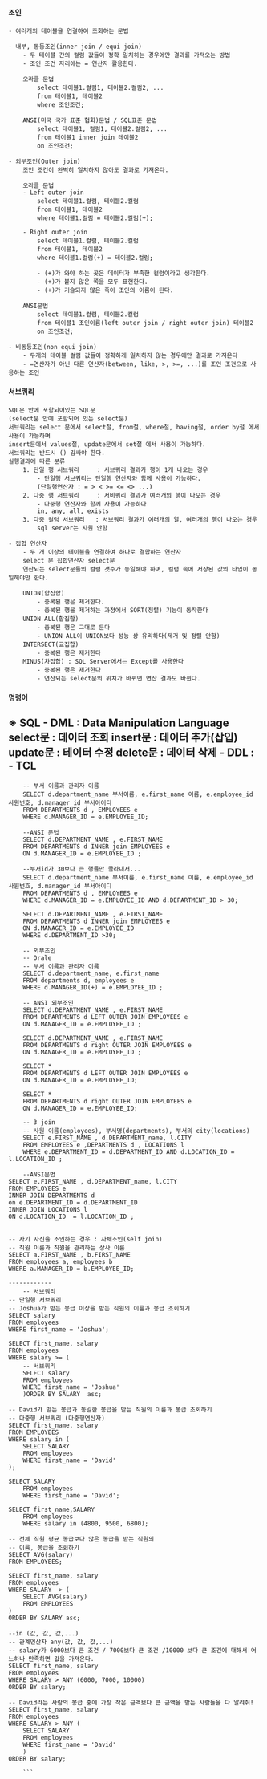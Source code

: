 #### 조인
    - 여러개의 테이블을 연결하여 조회하는 문법

    - 내부, 동등조인(inner join / equi join)
        - 두 테이블 간의 컬럼 값들이 정확 일치하는 경우에만 결과를 가져오는 방법
        - 조인 조건 자리에는 = 연산자 활용한다.

        오라클 문법
            select 테이블1.컬럼1, 테이블2.컬럼2, ...
            from 테이블1, 테이블2
            where 조인조건;

        ANSI(미국 국가 표준 협회)문법 / SQL표준 문법
            select 테이블1, 컬럼1, 테이블2.컬럼2, ...
            from 테이블1 inner join 테이블2
            on 조인조건;

    - 외부조인(Outer join)
        조인 조건이 완벽히 일치하지 않아도 결과로 가져온다.
        
        오라클 문법
        - Left outer join
            select 테이블1.컬럼, 테이블2.컬럼
            from 테이블1, 테이블2
            where 테이블1.컬럼 = 테이블2.컬럼(+);

        - Right outer join
            select 테이블1.컬럼, 테이블2.컬럼
            from 테이블1, 테이블2
            where 테이블1.컬럼(+) = 테이블2.컬럼;

            - (+)가 와야 하는 곳은 데이터가 부족한 컬럼이라고 생각한다.
            - (+)가 붙지 않은 쪽을 모두 표현한다.
            - (+)가 기술되지 않은 족이 조인의 이름이 된다.

        ANSI문법
            select 테이블1.컬럼, 테이블2.컬럼
            from 테이블1 조인이름(left outer join / right outer join) 테이블2
            on 조인조건;

    - 비동등조인(non equi join)
        - 두개의 테이블 컬럼 값들이 정확하게 일치하지 않는 경우에만 결과로 가져온다
        - =연산자가 아닌 다른 연산자(between, like, >, >=, ...)를 조인 조건으로 사용하는 조인

#### 서브쿼리
    SQL문 안에 포함되어있는 SQL문
    (select문 안에 포함되어 있는 select문)
    서브쿼리는 select 문에서 select절, from절, where절, having절, order by절 에서 사용이 가능하며
    insert문에서 values절, update문에서 set절 에서 사용이 가능하다.
    서브쿼리는 반드시 () 감싸야 한다.
    실행결과에 따른 분류
        1. 단일 행 서브쿼리     : 서브쿼리 결과가 행이 1개 나오는 경우
            - 단일행 서브쿼리는 단일행 연산자와 함께 사용이 가능하다.
            (단일행연산자 : = > < >= <= <> ...)
        2. 다중 행 서브쿼리     : 서비쿼리 결과가 여러개의 행이 나오는 경우
            - 다중행 연산자와 함께 사용이 가능하다
            in, any, all, exists
        3. 다중 컬럼 서브쿼리   : 서브쿼리 결과가 여러개의 열, 여러개의 행이 나오는 경우
            sql server는 지원 안함
    
    - 집합 연산자
        - 두 개 이상의 테이블을 연결하여 하나로 결합하는 연산자
        select 문 집합연산자 select문
        연산되는 select문들의 컬럼 갯수가 동일해야 하며, 컬럼 속에 저장된 값의 타입이 동일해야만 한다.

        UNION(합집합)
            - 중복된 행은 제거한다.
            - 중복된 행을 제거하는 과정에서 SORT(정렬) 기능이 동작한다
        UNION ALL(합집합)
            - 중복된 행은 그대로 둔다
            - UNION ALL이 UNION보다 성능 상 유리하다(제거 및 정렬 안함)
        INTERSECT(교집합)
            - 중복된 행은 제거한다
        MINUS(차집합) : SQL Server에서는 Except를 사용한다
            - 중복된 행은 제거한다
            - 연산되는 select문의 위치가 바뀌면 연산 결과도 바뀐다.
#### 명령어
※ SQL
    - DML : Data Manipulation Language
        select문 : 데이터 조회
        insert문 : 데이터 추가(삽입)
        update문 : 테이터 수정
        delete문 : 데이터 삭제
    - DDL : 
    - TCL
------
```orcal
    -- 부서 이름과 관리자 이름
    SELECT d.department_name 부서이름, e.first_name 이름, e.employee_id 사원번호, d.manager_id 부서아이디
    FROM DEPARTMENTS d , EMPLOYEES e 
    WHERE d.MANAGER_ID = e.EMPLOYEE_ID;

    --ANSI 문법
    SELECT d.DEPARTMENT_NAME , e.FIRST_NAME 
    FROM DEPARTMENTS d INNER join EMPLOYEES e
    ON d.MANAGER_ID = e.EMPLOYEE_ID ;

    --부서id가 30보다 큰 행들만 콜라내서...
    SELECT d.department_name 부서이름, e.first_name 이름, e.employee_id 사원번호, d.manager_id 부서아이디
    FROM DEPARTMENTS d , EMPLOYEES e 
    WHERE d.MANAGER_ID = e.EMPLOYEE_ID AND d.DEPARTMENT_ID > 30;

    SELECT d.DEPARTMENT_NAME , e.FIRST_NAME 
    FROM DEPARTMENTS d INNER join EMPLOYEES e
    ON d.MANAGER_ID = e.EMPLOYEE_ID 
    WHERE d.DEPARTMENT_ID >30;

    -- 외부조인
    -- Orale
    -- 부서 이름과 관리자 이름
    SELECT d.department_name, e.first_name
    FROM departments d, employees e
    WHERE d.MANAGER_ID(+) = e.EMPLOYEE_ID ;

    -- ANSI 외부조인
    SELECT d.DEPARTMENT_NAME , e.FIRST_NAME 
    FROM DEPARTMENTS d LEFT OUTER JOIN EMPLOYEES e 
    ON d.MANAGER_ID = e.EMPLOYEE_ID ;

    SELECT d.DEPARTMENT_NAME , e.FIRST_NAME 
    FROM DEPARTMENTS d right OUTER JOIN EMPLOYEES e 
    ON d.MANAGER_ID = e.EMPLOYEE_ID ;

    SELECT * 
    FROM DEPARTMENTS d LEFT OUTER JOIN EMPLOYEES e 
    ON d.MANAGER_ID = e.EMPLOYEE_ID;

    SELECT * 
    FROM DEPARTMENTS d right OUTER JOIN EMPLOYEES e 
    ON d.MANAGER_ID = e.EMPLOYEE_ID;

    -- 3 join
    -- 사원 이름(employees), 부서명(departments), 부서의 city(locations)
    SELECT e.FIRST_NAME , d.DEPARTMENT_name, l.CITY 
    FROM EMPLOYEES e ,DEPARTMENTS d , LOCATIONS l 
    WHERE e.DEPARTMENT_ID = d.DEPARTMENT_ID AND d.LOCATION_ID = l.LOCATION_ID ;

    --ANSI문법
SELECT e.FIRST_NAME , d.DEPARTMENT_name, l.CITY 
FROM EMPLOYEES e 
INNER JOIN DEPARTMENTS d  
on e.DEPARTMENT_ID = d.DEPARTMENT_ID 
INNER JOIN LOCATIONS l 
ON d.LOCATION_ID  = l.LOCATION_ID ;


-- 자기 자신을 조인하는 경우 : 자체조인(self join)
-- 직원 이름과 직원을 관리하는 상사 이름
SELECT a.FIRST_NAME , b.FIRST_NAME 
FROM employees a, employees b
WHERE a.MANAGER_ID = b.EMPLOYEE_ID; 

------------
    -- 서브쿼리
-- 단일행 서브쿼리
-- Joshua가 받는 봉급 이상을 받는 직원의 이름과 봉급 조회하기
SELECT salary
FROM employees
WHERE first_name = 'Joshua';

SELECT first_name, salary
FROM employees
WHERE salary >= (
	-- 서브쿼리
	SELECT salary
	FROM employees
	WHERE first_name = 'Joshua'
	)ORDER BY SALARY  asc;

-- David가 받는 봉급과 동일한 봉급을 받는 직원의 이름과 봉급 조회하기
-- 다중행 서브쿼리 (다중행연산자)
SELECT first_name, salary
FROM EMPLOYEES 
WHERE salary in (
	SELECT SALARY 
	FROM employees
	WHERE first_name = 'David'
);

SELECT SALARY 
	FROM employees
	WHERE first_name = 'David';

SELECT first_name,SALARY 
	FROM employees
	WHERE salary in (4800, 9500, 6800);

-- 전체 직원 평균 봉급보다 많은 봉급을 받는 직원의
-- 이름, 봉급을 조회하기
SELECT AVG(salary)
FROM EMPLOYEES;

SELECT first_name, salary
FROM employees
WHERE SALARY  > (
	SELECT AVG(salary)
	FROM EMPLOYEES
)
ORDER BY SALARY asc;

--in (값, 값, 값,...)
-- 관계연산자 any(값, 값, 값,...)
-- salary가 6000보다 큰 조건 / 7000보다 큰 조건 /10000 보다 큰 조건에 대해서 어느하나 만족하면 값을 가져온다.
SELECT first_name, salary
FROM employees
WHERE SALARY > ANY (6000, 7000, 10000)
ORDER BY salary;

-- David라는 사람의 봉급 중에 가장 작은 금액보다 큰 금액을 받는 사람들을 다 알려줘!
SELECT first_name, salary
FROM employees
WHERE SALARY > ANY (
	SELECT SALARY 
	FROM employees
	WHERE first_name = 'David'
	)
ORDER BY salary;

    ```